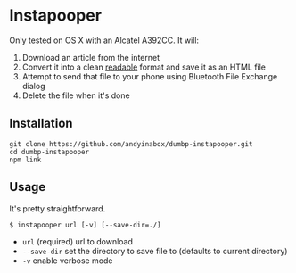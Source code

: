 Instapooper
=============

Only tested on OS X with an Alcatel A392CC. It will:

1. Download an article from the internet
2. Convert it into a clean [readable](https://github.com/luin/readability) format and save it as an HTML file
3. Attempt to send that file to your phone using Bluetooth File Exchange dialog
4. Delete the file when it's done

## Installation

```
git clone https://github.com/andyinabox/dumbp-instapooper.git
cd dumbp-instapooper
npm link
```

## Usage

It's pretty straightforward.

```
$ instapooper url [-v] [--save-dir=./]
```

 - `url` (required) url to download
 - `--save-dir` set the directory to save file to (defaults to current directory)
 - `-v` enable verbose mode
